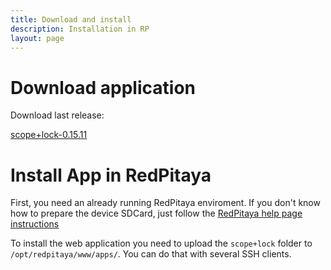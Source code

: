 ```yaml
---
title: Download and install
description: Installation in RP
layout: page
---
```


# Download application

Download last release:

[scope+lock-0.15.11](releases/scope+lock-0.15.11-0-devbuild.tar.gz)

# Install App in RedPitaya

First, you need an already running RedPitaya enviroment. If you don't know
how to prepare the device SDCard, just follow the
[RedPitaya help page instructions](http://redpitaya.readthedocs.io/en/latest/quickStart/SDcard/SDcard.html)

To install the web application you need to upload the `scope+lock` folder
to `/opt/redpitaya/www/apps/`. You can do that with several SSH clients.
